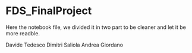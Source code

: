 # FDS_FinalProject
Here the notebook file, we divided it in two part to be cleaner and let it be more readble.

Davide Tedesco
Dimitri Saliola
Andrea Giordano
